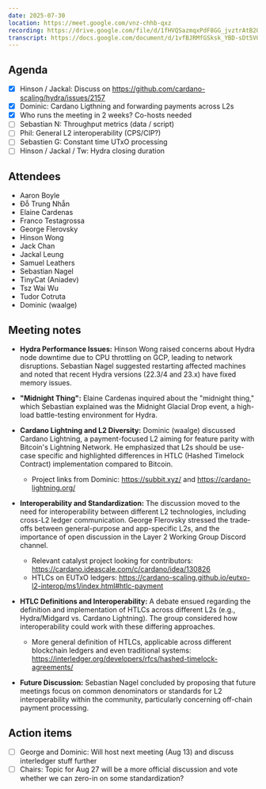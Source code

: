 ```yaml
---
date: 2025-07-30
location: https://meet.google.com/vnz-chhb-qxz
recording: https://drive.google.com/file/d/1fHVQSazmqxPdF8GG_jvztrAtB2OmPBhS
transcript: https://docs.google.com/document/d/1vfBJRMfGSksk_YBD-sDt5VOfpo5Hm-4-i6ODdVmuhlc
---
```


## Agenda

- [x] Hinson / Jackal: Discuss on https://github.com/cardano-scaling/hydra/issues/2157
- [x] Dominic: Cardano Ligthning and forwarding payments across L2s
- [x] Who runs the meeting in 2 weeks? Co-hosts needed
- [ ] Sebastian N: Throughput metrics (data / script)
- [ ] Phil: General L2 interoperability (CPS/CIP?)
- [ ] Sebastien G: Constant time UTxO processing
- [ ] Hinson / Jackal / Tw: Hydra closing duration

## Attendees

- Aaron Boyle
- Đỗ Trung Nhẫn
- Elaine Cardenas
- Franco Testagrossa
- George Flerovsky
- Hinson Wong
- Jack Chan
- Jackal Leung
- Samuel Leathers
- Sebastian Nagel
- TinyCat (Aniadev)
- Tsz Wai Wu
- Tudor Cotruta
- Dominic (waalge)

## Meeting notes

- **Hydra Performance Issues:** Hinson Wong raised concerns about Hydra node
  downtime due to CPU throttling on GCP, leading to network disruptions.
  Sebastian Nagel suggested restarting affected machines and noted that recent
  Hydra versions (22.3/4 and 23.x) have fixed memory issues.

- **"Midnight Thing":** Elaine Cardenas inquired about the "midnight thing,"
  which Sebastian explained was the Midnight Glacial Drop event, a high-load
  battle-testing environment for Hydra.

- **Cardano Lightning and L2 Diversity:** Dominic (waalge) discussed Cardano
  Lightning, a payment-focused L2 aiming for feature parity with Bitcoin's
  Lightning Network. He emphasized that L2s should be use-case specific and
  highlighted differences in HTLC (Hashed Timelock Contract) implementation
  compared to Bitcoin.
  - Project links from Dominic: https://subbit.xyz/ and https://cardano-lightning.org/

- **Interoperability and Standardization:** The discussion moved to the need for
  interoperability between different L2 technologies, including cross-L2 ledger
  communication. George Flerovsky stressed the trade-offs between
  general-purpose and app-specific L2s, and the importance of open discussion in
  the Layer 2 Working Group Discord channel.
  - Relevant catalyst project looking for contributors: https://cardano.ideascale.com/c/cardano/idea/130826
  - HTLCs on EUTxO ledgers: https://cardano-scaling.github.io/eutxo-l2-interop/ms1/index.html#htlc-payment

- **HTLC Definitions and Interoperability:** A debate ensued regarding the
  definition and implementation of HTLCs across different L2s (e.g.,
  Hydra/Midgard vs. Cardano Lightning). The group considered how
  interoperability could work with these differing approaches.
   - More general definition of HTLCs, applicable across different blockchain ledgers and even traditional systems: https://interledger.org/developers/rfcs/hashed-timelock-agreements/

- **Future Discussion:** Sebastian Nagel concluded by proposing that future
  meetings focus on common denominators or standards for L2 interoperability
  within the community, particularly concerning off-chain payment processing.

## Action items

- [ ] George and Dominic: Will host next meeting (Aug 13) and discuss interledger stuff further
- [ ] Chairs: Topic for Aug 27 will be a more official discussion and vote whether we can zero-in on some standardization?
